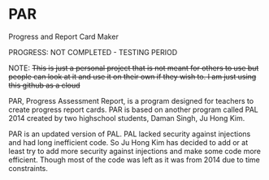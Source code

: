 # PAR
<p>Progress and Report Card Maker</p>
<p>PROGRESS: NOT COMPLETED - TESTING PERIOD</p>
<p>NOTE: <s>This is just a personal project that is not meant for others to use but people can look at it and use it on their own if they wish to. I am just using this github as a cloud</s></p>

<p>PAR, Progress Assessment Report, is a program designed for teachers to create progress report cards. PAR is based on another program called PAL 2014 created by two highschool students, Daman Singh, Ju Hong Kim.</p>

<p>PAR is an updated version of PAL. PAL lacked security against injections and had long inefficient code. So Ju Hong Kim has decided to add or at least try to add more security against injections and make some code more efficient. Though most of the code was left as it was from 2014 due to time constraints.</p>


<!--
<ul>
	<li>FILES CREATED
		<ul>
			<li>index.html</li>
			<li>index.php</li>
		</ul>
	</li>
	<li>FILES EDITED:
		<ul>
			<li>index.php</li>
		</ul>
	</li>
	<li>OVERVIEW:</li>
		<ul>
			<li>Created basic site structure [NOT COMPLETED]</li>
		</ul>
	</li>
</ul>

<p>DATE</p>
<ul>
	<li>FILES CREATED:
		<ul>
			<li>FILENAME</li>
		</ul>
	</li>
	<li>FILES EDITED:
		<ul>
			<li>FILENAME</li>
		</ul>
	</li>
	<li>OVERVIEW:
		<ul>
			<li>Overview</li>
		</ul>
	</li>
</ul>
-->

